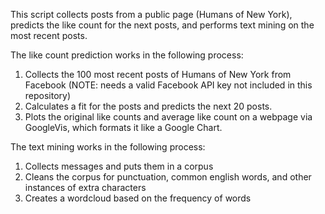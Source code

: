 This script collects posts from a public page (Humans of New York), predicts the like count for the next posts, and performs text mining on the most recent posts.

The like count prediction works in the following process:
1) Collects the 100 most recent posts of Humans of New York from Facebook (NOTE: needs a valid Facebook API key not included in this repository)
2) Calculates a fit for the posts and predicts the next 20 posts.
3) Plots the original like counts and average like count on a webpage via GoogleVis, which formats it like a Google Chart.

The text mining works in the following process:
1) Collects messages and puts them in a corpus
2) Cleans the corpus for punctuation, common english words, and other instances of extra characters
3) Creates a wordcloud based on the frequency of words
